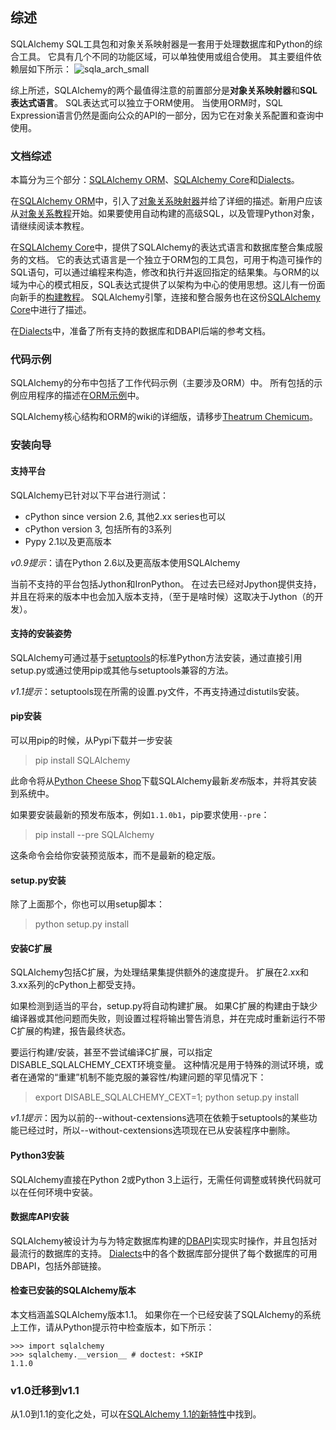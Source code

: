 ## 综述

SQLAlchemy SQL工具包和对象关系映射器是一套用于处理数据库和Python的综合工具。 它具有几个不同的功能区域，可以单独使用或组合使用。 其主要组件依赖层如下所示：
![sqla_arch_small](http://docs.sqlalchemy.org/en/latest/_images/sqla_arch_small.png)

综上所述，SQLAlchemy的两个最值得注意的前置部分是**对象关系映射器**和**SQL表达式语言**。 SQL表达式可以独立于ORM使用。 当使用ORM时，SQL Expression语言仍然是面向公众的API的一部分，因为它在对象关系配置和查询中使用。

### 文档综述

本篇分为三个部分：[SQLAlchemy ORM](http://docs.sqlalchemy.org/en/latest/orm/index.html)、[SQLAlchemy Core](http://docs.sqlalchemy.org/en/latest/core/index.html)和[Dialects](http://docs.sqlalchemy.org/en/latest/dialects/index.html)。

在[SQLAlchemy ORM](http://docs.sqlalchemy.org/en/latest/orm/index.html)中，引入了[对象关系映射器](http://docs.sqlalchemy.org/en/latest/orm/tutorial.html)并给了详细的描述。新用户应该从[对象关系教程](http://docs.sqlalchemy.org/en/latest/orm/tutorial.html)开始。如果要使用自动构建的高级SQL，以及管理Python对象，请继续阅读本教程。

在[SQLAlchemy Core](http://docs.sqlalchemy.org/en/latest/core/index.html)中，提供了SQLAlchemy的表达式语言和数据库整合集成服务的文档。 它的表达式语言是一个独立于ORM包的工具包，可用于构造可操作的SQL语句，可以通过编程来构造，修改和执行并返回指定的结果集。与ORM的以域为中心的模式相反，SQL表达式提供了以架构为中心的使用思想。这儿有一份面向新手的[构建教程](http://docs.sqlalchemy.org/en/latest/core/tutorial.html)。 SQLAlchemy引擎，连接和整合服务也在这份[SQLAlchemy Core](http://docs.sqlalchemy.org/en/latest/core/index.html)中进行了描述。

在[Dialects](http://docs.sqlalchemy.org/en/latest/dialects/index.html)中，准备了所有支持的数据库和DBAPI后端的参考文档。

### 代码示例

SQLAlchemy的分布中包括了工作代码示例（主要涉及ORM）中。 所有包括的示例应用程序的描述在[ORM示例](http://docs.sqlalchemy.org/en/latest/orm/examples.html)中。

SQLAlchemy核心结构和ORM的wiki的详细版，请移步[Theatrum Chemicum](http://www.sqlalchemy.org/trac/wiki/UsageRecipes)。

### 安装向导

#### 支持平台

SQLAlchemy已针对以下平台进行测试：

 - cPython since version 2.6, 其他2.xx series也可以
 - cPython version 3, 包括所有的3系列
 - Pypy 2.1以及更高版本

*v0.9提示*：请在Python 2.6以及更高版本使用SQLAlchemy

当前不支持的平台包括Jython和IronPython。 在过去已经对Jpython提供支持，并且在将来的版本中也会加入版本支持，（至于是啥时候）这取决于Jython（的开发）。

#### 支持的安装姿势

SQLAlchemy可通过基于[setuptools](https://pypi.python.org/pypi/setuptools/)的标准Python方法安装，通过直接引用setup.py或通过使用pip或其他与setuptools兼容的方法。

*v1.1提示*：setuptools现在所需的设置.py文件，不再支持通过distutils安装。

#### pip安装

可以用pip的时候，从Pypi下载并一步安装

> pip install SQLAlchemy

此命令将从[Python Cheese Shop](http://pypi.python.org/pypi/SQLAlchemy)下载SQLAlchemy最新*发布*版本，并将其安装到系统中。

如果要安装最新的预发布版本，例如`1.1.0b1`，pip要求使用`--pre`：

>pip install --pre SQLAlchemy

这条命令会给你安装预览版本，而不是最新的稳定版。

#### setup.py安装

除了上面那个，你也可以用setup脚本：

>python setup.py install

#### 安装C扩展

SQLAlchemy包括C扩展，为处理结果集提供额外的速度提升。 扩展在2.xx和3.xx系列的cPython上都受支持。

如果检测到适当的平台，setup.py将自动构建扩展。 如果C扩展的构建由于缺少编译器或其他问题而失败，则设置过程将输出警告消息，并在完成时重新运行不带C扩展的构建，报告最终状态。

要运行构建/安装，甚至不尝试编译C扩展，可以指定DISABLE_SQLALCHEMY_CEXT环境变量。 这种情况是用于特殊的测试环境，或者在通常的“重建”机制不能克服的兼容性/构建问题的罕见情况下：

>export DISABLE_SQLALCHEMY_CEXT=1; python setup.py install

*v1.1提示*：因为以前的--without-cextensions选项在依赖于setuptools的某些功能已经过时，所以--without-cextensions选项现在已从安装程序中删除。

#### Python3安装

SQLAlchemy直接在Python 2或Python 3上运行，无需任何调整或转换代码就可以在任何环境中安装。

#### 数据库API安装

SQLAlchemy被设计为与为特定数据库构建的[DBAPI](http://docs.sqlalchemy.org/en/latest/glossary.html#term-dbapi)实现实时操作，并且包括对最流行的数据库的支持。 [Dialects](http://docs.sqlalchemy.org/en/latest/dialects/index.html)中的各个数据库部分提供了每个数据库的可用DBAPI，包括外部链接。

#### 检查已安装的SQLAlchemy版本

本文档涵盖SQLAlchemy版本1.1。 如果你在一个已经安装了SQLAlchemy的系统上工作，请从Python提示符中检查版本，如下所示：

```
>>> import sqlalchemy
>>> sqlalchemy.__version__ # doctest: +SKIP
1.1.0
```

### v1.0迁移到v1.1

从1.0到1.1的变化之处，可以在[SQLAlchemy 1.1的新特性](http://docs.sqlalchemy.org/en/latest/changelog/migration_11.html)中找到。